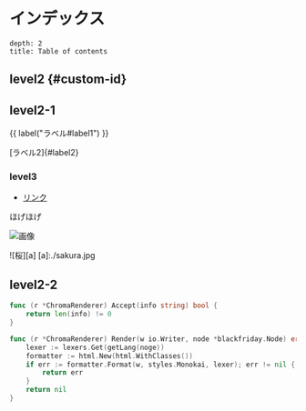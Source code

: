 # インデックス

```toc
depth: 2
title: Table of contents
```

[ ](#label1)

## level2 {#custom-id}
## level2-1 

{{ label("ラベル#label1") }}

[ラベル2]{#label2}

### level3 

- [リンク](./hoge/sub.md)

ほげほげ

![画像](./gazou.jpg)

![桜][a]
[a]:./sakura.jpg

## level2-2


``` go
func (r *ChromaRenderer) Accept(info string) bool {
	return len(info) != 0
}

func (r *ChromaRenderer) Render(w io.Writer, node *blackfriday.Node) error {
	lexer := lexers.Get(getLang(noge))
	formatter := html.New(html.WithClasses())
	if err := formatter.Format(w, styles.Monokai, lexer); err != nil {
		return err
	}
	return nil
}
```
